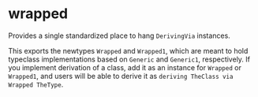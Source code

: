# wrapped

Provides a single standardized place to hang `DerivingVia` instances.

This exports the newtypes `Wrapped` and `Wrapped1`, which are meant to hold
typeclass implementations based on `Generic` and `Generic1`, respectively. If
you implement derivation of a class, add it as an instance for `Wrapped` or
`Wrapped1`, and users will be able to derive it as `deriving TheClass via
Wrapped TheType`.
